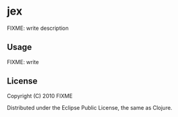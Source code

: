 # jex

FIXME: write description

## Usage

FIXME: write

## License

Copyright (C) 2010 FIXME

Distributed under the Eclipse Public License, the same as Clojure.
